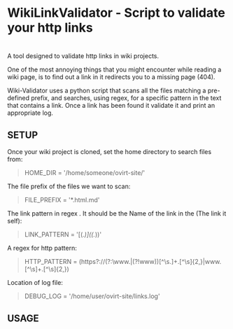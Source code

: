 # WikiLinkValidator - Script to validate your http links
# 

A tool designed to validate http links in wiki projects.

One of the most annoying things that you might encounter while reading a wiki page, is to find out a link in it redirects you to a missing page (404).

Wiki-Validator uses a python script that scans all the files matching a pre-defined prefix,
and searches, using regex, for a specific pattern in the text that contains a link.
Once a link has been found it validate it and print an appropriate log.

## SETUP

Once your wiki project is cloned, set the home directory to search files from:
>HOME_DIR = '/home/someone/ovirt-site/'

The file prefix of the files we want to scan:
>FILE_PREFIX = '*.html.md'

The link pattern in regex [](). It should be the Name of the link in the (The link it self):
>LINK_PATTERN = '\[(.*)\]\((.*)\)'

A regex for http pattern:
>HTTP_PATTERN = (https?:\/\/(?:\www\.|(?!www))[^\s\.]+\.[^\s]{2,}|www\.[^\s]+\.[^\s]{2,})

Location of log file:
>DEBUG_LOG = '/home/user/ovirt-site/links.log'

## USAGE

